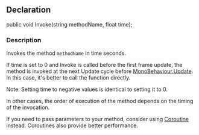 ## Declaration

public void Invoke(string methodName, float time);

### Description

Invokes the method `methodName` in time seconds.

If time is set to 0 and Invoke is called before the first frame update, the method is invoked at the next Update cycle before [MonoBehaviour.Update](https://docs.unity3d.com/6000.0/Documentation/ScriptReference/MonoBehaviour.Update.html). In this case, it's better to call the function directly.  
  
Note: Setting time to negative values is identical to setting it to 0.  
  
In other cases, the order of execution of the method depends on the timing of the invocation.  
  
If you need to pass parameters to your method, consider using [Coroutine](https://docs.unity3d.com/6000.0/Documentation/ScriptReference/Coroutine.html) instead. Coroutines also provide better performance.